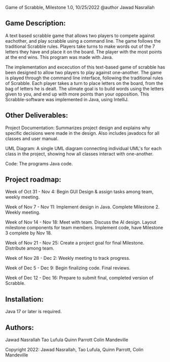 Game of Scrabble, Milestone 1.0, 10/25/2022
@author Jawad Nasrallah



Game Description:
--------------------------------------------------------------------------------------------------------

A text based scrabble game that allows two players to compete against eachother, and play scrabble using a 
command line. The game follows the traditional Scrabble rules. Players take turns to make words 
out of the 7 letters they have and place it on the board. The player with the most points at the end
wins. This program was made with Java. 

The implementation and excecution of this text-based game of scrabble has been designed to allow
two players to play against one-another. The game is played through the command line interface, following
the traditional rules of Scrabble. Each player takes a turn to place letters on the board, from the bag of 
letters he is dealt. The ulimate goal is to build words using the letters given to you, and end up with more 
points than your opposition. This Scrabble-software was implemented in Java, using IntelliJ.




Other Deliverables:
--------------------------------------------------------------------------------------------------------

Project Documentation: Summarizes project design and explains why specific decisions were made in the design.
Also includes javadocs for all classes and user manual.

UML Diagram: A single UML diagram connecting individual UML's for each class in the project, showing how all 
classes interact with one-another.


Code: The programs Java code.




Project roadmap: 
--------------------------------------------------------------------------------------------------------
Week of Oct 31 - Nov 4: Begin GUI Design & assign tasks among team, weekly meeting.


Week of Nov 7 - Nov 11: Implement design in Java. Complete Milestone 2. Weekly meeting.


Week of Nov 14 - Nov 18: Meet with team. Discuss the AI design. Layout milestone components for team members. 
Implement code, have Milestone 3 complete by Nov 18.


Week of Nov 21 - Nov 25: Create a project goal for final Milestone. Distribute among team.


Week of Nov 28 - Dec 2: Weekly meeting to track progress.


Week of Dec 5 - Dec 9: Begin finalizing code. Final reviews.


Week of Dec 12 - Dec 16: Prepare to submit final, completed version of Scrabble.





Installation:
--------------------------------------------------------------------------------------------------------

Java 17 or later is required.




Authors:
--------------------------------------------------------------------------------------------------------
Jawad Nasrallah
Tao Lufula
Quinn Parrott
Colin Mandeville



Copyright 2022: Jawad Nasrallah, Tao Lufula, Quinn Parrott, Colin Mandeville
